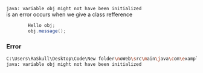 `java: variable obj might not have been initialized`  
is an error occurs when we give a class refference  
```java
		Hello obj;
		obj.message();
```
 ### Error  
```bash
C:\Users\RaSkull\Desktop\Code\New folder\noWeb\src\main\java\com\example\noWeb\NoWebApplication.java:12:9
java: variable obj might not have been initialized
```